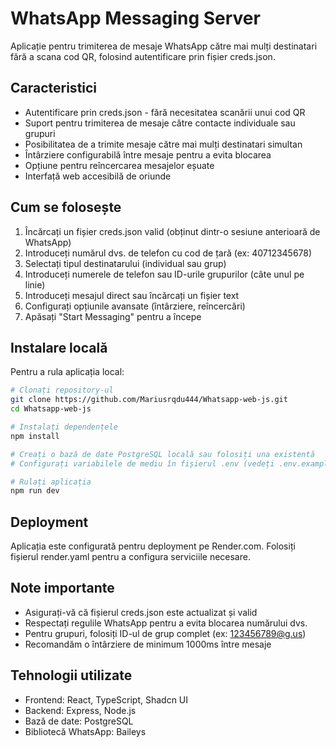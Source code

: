 # WhatsApp Messaging Server

Aplicație pentru trimiterea de mesaje WhatsApp către mai mulți destinatari fără a scana cod QR, folosind autentificare prin fișier creds.json.

## Caracteristici

- Autentificare prin creds.json - fără necesitatea scanării unui cod QR
- Suport pentru trimiterea de mesaje către contacte individuale sau grupuri
- Posibilitatea de a trimite mesaje către mai mulți destinatari simultan
- Întârziere configurabilă între mesaje pentru a evita blocarea
- Opțiune pentru reîncercarea mesajelor eșuate
- Interfață web accesibilă de oriunde

## Cum se folosește

1. Încărcați un fișier creds.json valid (obținut dintr-o sesiune anterioară de WhatsApp)
2. Introduceți numărul dvs. de telefon cu cod de țară (ex: 40712345678)
3. Selectați tipul destinatarului (individual sau grup)
4. Introduceți numerele de telefon sau ID-urile grupurilor (câte unul pe linie)
5. Introduceți mesajul direct sau încărcați un fișier text
6. Configurați opțiunile avansate (întârziere, reîncercări)
7. Apăsați "Start Messaging" pentru a începe

## Instalare locală

Pentru a rula aplicația local:

```bash
# Clonați repository-ul
git clone https://github.com/Mariusrqdu444/Whatsapp-web-js.git
cd Whatsapp-web-js

# Instalați dependențele
npm install

# Creați o bază de date PostgreSQL locală sau folosiți una existentă
# Configurați variabilele de mediu în fișierul .env (vedeți .env.example)

# Rulați aplicația
npm run dev
```

## Deployment

Aplicația este configurată pentru deployment pe Render.com. Folosiți fișierul render.yaml pentru a configura serviciile necesare.

## Note importante

- Asigurați-vă că fișierul creds.json este actualizat și valid
- Respectați regulile WhatsApp pentru a evita blocarea numărului dvs.
- Pentru grupuri, folosiți ID-ul de grup complet (ex: 123456789@g.us)
- Recomandăm o întârziere de minimum 1000ms între mesaje

## Tehnologii utilizate

- Frontend: React, TypeScript, Shadcn UI
- Backend: Express, Node.js
- Bază de date: PostgreSQL
- Bibliotecă WhatsApp: Baileys